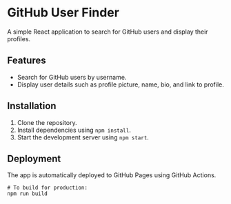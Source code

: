 # GitHub User Finder

A simple React application to search for GitHub users and display their profiles.

## Features
- Search for GitHub users by username.
- Display user details such as profile picture, name, bio, and link to profile.

## Installation
1. Clone the repository.
2. Install dependencies using `npm install`.
3. Start the development server using `npm start`.

## Deployment
The app is automatically deployed to GitHub Pages using GitHub Actions.

```shell
# To build for production:
npm run build
```